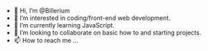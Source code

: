 - 👋 Hi, I’m @Billerium
- 👀 I’m interested in coding/front-end web development.
- 🌱 I’m currently learning JavaScript.
- 💞️ I’m looking to collaborate on basic how to and starting projects.
- 📫 How to reach me ...

<!---
Billerium/Billerium is a ✨ special ✨ repository because its `README.md` (this file) appears on your GitHub profile.
You can click the Preview link to take a look at your changes.
--->
